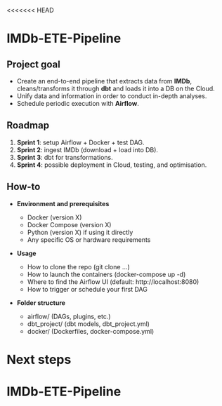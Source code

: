 <<<<<<< HEAD
# IMDb-ETE-Pipeline

## **Project goal**
- Create an end-to-end pipeline that extracts data from **IMDb**, cleans/transforms it through **dbt** and loads it into a DB on the Cloud.    
- Unify data and information in order to conduct in-depth analyses.
- Schedule periodic execution with **Airflow**.

## **Roadmap**
1. **Sprint 1**: setup Airflow + Docker + test DAG.
2. **Sprint 2**: ingest IMDb (download + load into DB).
3. **Sprint 3**: dbt for transformations.
4. **Sprint 4**: possible deployment in Cloud, testing, and optimisation.

## **How-to**
- **Environment and prerequisites**
  - Docker (version X)
  - Docker Compose (version X)
  - Python (version X) if using it directly
  - Any specific OS or hardware requirements

- **Usage**
  - How to clone the repo (git clone …)
  - How to launch the containers (docker-compose up -d)
  - Where to find the Airflow UI (default: http://localhost:8080)
  - How to trigger or schedule your first DAG

- **Folder structure**
  - airflow/ (DAGs, plugins, etc.)
  - dbt_project/ (dbt models, dbt_project.yml)
  - docker/ (Dockerfiles, docker-compose.yml)

**Next steps**
=======
# IMDb-ETE-Pipeline